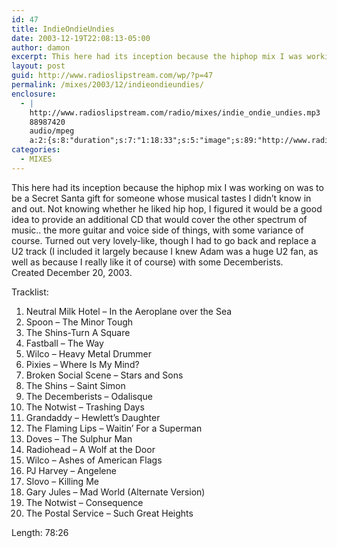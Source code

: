 ```yaml
---
id: 47
title: IndieOndieUndies
date: 2003-12-19T22:08:13-05:00
author: damon
excerpt: This here had its inception because the hiphop mix I was working on was to be a Secret Santa gift for someone whose musical tastes I didn’t know in and out. Not knowing whether he liked hip hop, I figured it would be a good idea to provide an additional CD that would cover the other spectrum of music.. the more guitar and voice side of things, with some variance of course.
layout: post
guid: http://www.radioslipstream.com/wp/?p=47
permalink: /mixes/2003/12/indieondieundies/
enclosure:
  - |
    http://www.radioslipstream.com/radio/mixes/indie_ondie_undies.mp3
    88987420
    audio/mpeg
    a:2:{s:8:"duration";s:7:"1:18:33";s:5:"image";s:89:"http://www.radioslipstream.com/wp/wp-content/plugins/podpress//images/vpreview_center.png";}
categories:
  - MIXES
---
```

This here had its inception because the hiphop mix I was working on was to be a Secret Santa gift for someone whose musical tastes I didn’t know in and out. Not knowing whether he liked hip hop, I figured it would be a good idea to provide an additional CD that would cover the other spectrum of music.. the more guitar and voice side of things, with some variance of course. Turned out very lovely-like, though I had to go back and replace a U2 track (I included it largely because I knew Adam was a huge U2 fan, as well as because I really like it of course) with some Decemberists.  
Created December 20, 2003.

Tracklist:  
01. Neutral Milk Hotel – In the Aeroplane over the Sea  
02. Spoon – The Minor Tough  
03. The Shins-Turn A Square  
04. Fastball – The Way  
05. Wilco – Heavy Metal Drummer  
06. Pixies – Where Is My Mind?  
07. Broken Social Scene – Stars and Sons  
08. The Shins – Saint Simon  
09. The Decemberists – Odalisque  
10. The Notwist – Trashing Days  
11. Grandaddy – Hewlett’s Daughter  
12. The Flaming Lips – Waitin’ For a Superman  
13. Doves – The Sulphur Man  
14. Radiohead – A Wolf at the Door  
15. Wilco – Ashes of American Flags  
16. PJ Harvey – Angelene  
17. Slovo – Killing Me  
18. Gary Jules – Mad World (Alternate Version)  
19. The Notwist – Consequence  
20. The Postal Service – Such Great Heights

Length: 78:26